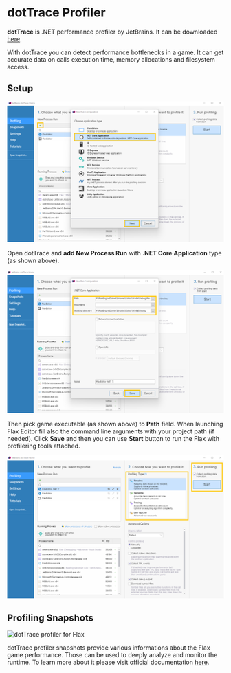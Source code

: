 # dotTrace Profiler

**dotTrace** is .NET performance profiler by JetBrains. It can be downloaded [here](https://www.jetbrains.com/profiler).

With dotTrace you can detect performance bottlenecks in a game. It can get accurate data on calls execution time, memory allocations and filesystem access.

## Setup

![dotTrace setup for Flax](media/dot-trace-profiler-step-1.png)

Open dotTrace and **add New Process Run** with **.NET Core Application** type (as shown above).

![dotTrace setup for Flax](media/dot-trace-profiler-step-2.png)

Then pick game executable (as shown above) to **Path** field. When launching Flax Editor fill also the command line arguments with your project path (if needed). Click **Save** and then you can use **Start** button to run the Flax with profilering tools attached.

![dotTrace setup for Flax](media/dot-trace-profiler-step-3.png)

## Profiling Snapshots

![dotTrace profiler for Flax](media/dot-trace-profiler-flax.png)

dotTrace profiler snapshots provide various informations about the Flax game performance. Those can be used to deeply analyze and monitor the runtime. To learn more about it please visit official documentation [here](https://www.jetbrains.com/profiler/documentation/documentation.html).

